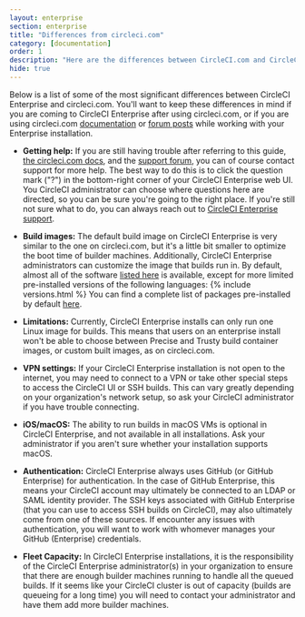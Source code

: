 ```yaml
---
layout: enterprise
section: enterprise
title: "Differences from circleci.com"
category: [documentation]
order: 1
description: "Here are the differences between CircleCI.com and CircleCI Enterprise."
hide: true
---
```


Below is a list of some of the most significant differences between CircleCI Enterprise
and circleci.com. You'll want to keep these differences in mind if you are coming
to CircleCI Enterprise after using circleci.com, or if you are using circleci.com
[documentation](https://circleci.com/docs/) or [forum posts](https://discuss.circleci.com)
while working with your Enterprise installation.

- **Getting help:** If you are still having trouble after referring to this guide,
[the circleci.com docs](https://circleci.com/docs/), and the
[support forum](https://discuss.circleci.com), you can of course contact support
for more help. The best way to do this is to click the question mark ("?") in the
bottom-right corner of your CircleCI Enterprise web UI. You CircleCI administrator can
choose where questions here are directed, so you can be sure you're going to the right place.
If you're still not sure what to do, you can always reach out to
[CircleCI Enterprise support](https://support.circleci.com/hc/en-us).

<!-- TODO: update when we push circleci-precise-container_0.0.1551 -->
<ul><li><b>Build images:</b> The default build image on CircleCI Enterprise is very similar to
the one on circleci.com, but it's a little bit smaller to optimize the boot time of
builder machines. Additionally, CircleCI Enterprise administrators can customize the
image that builds run in. By default, almost all of the software
<a href="https://circleci.com/docs/1.0/environment/">listed here</a>
is available, except for more limited pre-installed versions of the following languages:
{% include versions.html %}
You can find a complete list of packages pre-installed by default <a href="/docs/assets/versions.txt">here</a>.
</li></ul>

- **Limitations:** Currently, CircleCI Enterprise installs can only run one Linux
image for builds.  This means that users on an enterprise install won't be able
to choose between Precise and Trusty build container images, or custom built
images, as on circleci.com.

- **VPN settings:** If your CircleCI Enterprise installation is not open to the internet, you may
need to connect to a VPN or take other special steps to access the CircleCI UI or SSH builds.
This can vary greatly depending on your organization's network setup, so ask your CircleCI
administrator if you have trouble connecting.

<!-- TODO: Check what the actual current behavior is on this -->

- **iOS/macOS:** The ability to run builds in macOS VMs is optional in CircleCI Enterprise, and not
available in all installations. Ask your administrator if you aren't sure whether your
installation supports macOS.

- **Authentication:** CircleCI Enterprise always uses GitHub (or GitHub Enterprise) for
authentication. In the case of GitHub Enterprise, this means your CircleCI account may
ultimately be connected to an LDAP or SAML identity provider. The SSH keys associated
with GitHub Enterprise (that you can use to access SSH builds on CircleCI), may also
ultimately come from one of these sources. If encounter any issues with authentication,
you will want to work with whomever manages your GitHub (Enterprise) credentials.

- **Fleet Capacity:** In CircleCI Enterprise installations, it is the responsibility
of the CircleCI Enterprise administrator(s) in your organization to ensure that there
are enough builder machines running to handle all the queued builds. If it seems like
your CircleCI cluster is out of capacity (builds are queueing for a long time) you
will need to contact your administrator and have them add more builder machines.
